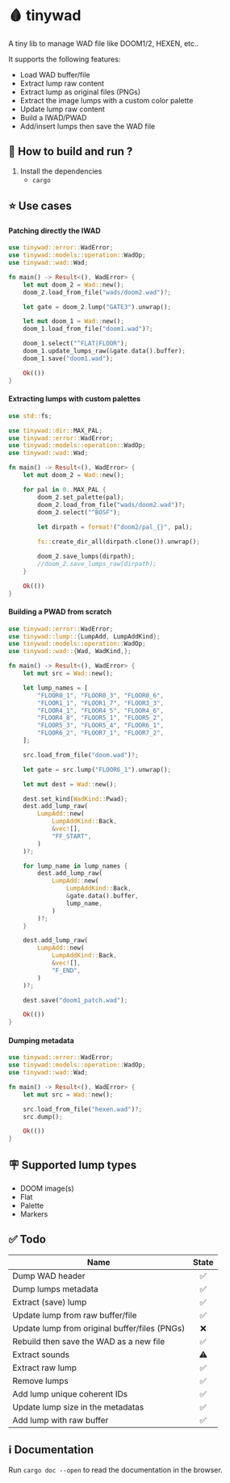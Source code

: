 # 🩸 tinywad

A tiny lib to manage WAD file like DOOM1/2, HEXEN, etc..

It supports the following features:
- Load WAD buffer/file
- Extract lump raw content
- Extract lump as original files (PNGs)
- Extract the image lumps with a custom color palette
- Update lump raw content
- Build a IWAD/PWAD
- Add/insert lumps then save the WAD file

## 📖 How to build and run ?

1. Install the dependencies
    - `cargo`


## ⭐ Use cases

#### Patching directly the IWAD

```rust
use tinywad::error::WadError;
use tinywad::models::operation::WadOp;
use tinywad::wad::Wad;

fn main() -> Result<(), WadError> {
    let mut doom_2 = Wad::new();
    doom_2.load_from_file("wads/doom2.wad")?;

    let gate = doom_2.lump("GATE3").unwrap();

    let mut doom_1 = Wad::new();
    doom_1.load_from_file("doom1.wad")?;

    doom_1.select("^FLAT|FLOOR");
    doom_1.update_lumps_raw(&gate.data().buffer);
    doom_1.save("doom1.wad");

    Ok(())
}
```

#### Extracting lumps with custom palettes

```rust
use std::fs;

use tinywad::dir::MAX_PAL;
use tinywad::error::WadError;
use tinywad::models::operation::WadOp;
use tinywad::wad::Wad;

fn main() -> Result<(), WadError> {
    let mut doom_2 = Wad::new();

    for pal in 0..MAX_PAL {
        doom_2.set_palette(pal);
        doom_2.load_from_file("wads/doom2.wad")?;
        doom_2.select("^BOSF");
        
        let dirpath = format!("doom2/pal_{}", pal);

        fs::create_dir_all(dirpath.clone()).unwrap();

        doom_2.save_lumps(dirpath);
        //doom_2.save_lumps_raw(dirpath);
    }

    Ok(())
}
```

#### Building a PWAD from scratch

```rust
use tinywad::error::WadError;
use tinywad::lump::{LumpAdd, LumpAddKind};
use tinywad::models::operation::WadOp;
use tinywad::wad::{Wad, WadKind,};

fn main() -> Result<(), WadError> {
    let mut src = Wad::new();

    let lump_names = [
        "FLOOR0_1", "FLOOR0_3", "FLOOR0_6",
        "FLOOR1_1", "FLOOR1_7", "FLOOR3_3",
        "FLOOR4_1", "FLOOR4_5", "FLOOR4_6",
        "FLOOR4_8", "FLOOR5_1", "FLOOR5_2",
        "FLOOR5_3", "FLOOR5_4", "FLOOR6_1",
        "FLOOR6_2", "FLOOR7_1", "FLOOR7_2",
    ];

    src.load_from_file("doom.wad")?;

    let gate = src.lump("FLOOR6_1").unwrap();

    let mut dest = Wad::new();

    dest.set_kind(WadKind::Pwad);
    dest.add_lump_raw(
        LumpAdd::new(
            LumpAddKind::Back,
            &vec![],
            "FF_START",
        )
    )?;

    for lump_name in lump_names {
        dest.add_lump_raw(
            LumpAdd::new(
                LumpAddKind::Back,
                &gate.data().buffer,
                lump_name,
            )
        )?;
    }

    dest.add_lump_raw(
        LumpAdd::new(
            LumpAddKind::Back,
            &vec![],
            "F_END",
        )
    )?;

    dest.save("doom1_patch.wad");

    Ok(())
}
```

#### Dumping metadata

```rust
use tinywad::error::WadError;
use tinywad::models::operation::WadOp;
use tinywad::wad::Wad;

fn main() -> Result<(), WadError> {
    let mut src = Wad::new();

    src.load_from_file("hexen.wad")?;
    src.dump();

    Ok(())
}
```

## 🪧 Supported lump types

- DOOM image(s)
- Flat
- Palette
- Markers

## ✅ Todo

Name           | State
-------------  | :-------------:
Dump WAD header | ✅
Dump lumps metadata | ✅
Extract (save) lump | ✅
Update lump from raw buffer/file| ✅
Update lump from original buffer/files (PNGs) | ❌
Rebuild then save the WAD as a new file | ✅
Extract sounds | ⚠️
Extract raw lump | ✅
Remove lumps | ✅
Add lump unique coherent IDs | ✅
Update lump size in the metadatas | ✅
Add lump with raw buffer | ✅

## ℹ️ Documentation

Run `cargo doc --open` to read the documentation in the browser.
